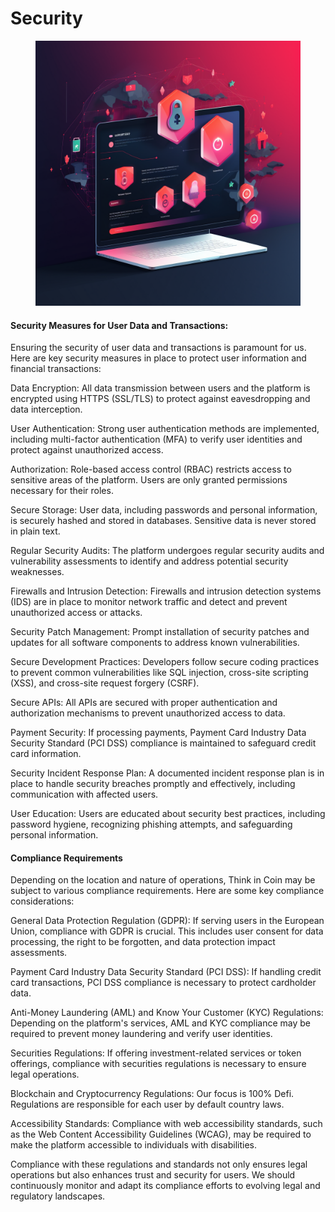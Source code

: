 # Security

<figure><img src=".gitbook/assets/mzfshark_modern_design_for_web_theme_Identifying_and_avoiding_f_e2d5216e-0a0a-4f88-a6a1-fab99e5769a3.png" alt=""><figcaption></figcaption></figure>

#### Security Measures for User Data and Transactions:

Ensuring the security of user data and transactions is paramount for us. Here are key security measures in place to protect user information and financial transactions:

Data Encryption: All data transmission between users and the platform is encrypted using HTTPS (SSL/TLS) to protect against eavesdropping and data interception.

User Authentication: Strong user authentication methods are implemented, including multi-factor authentication (MFA) to verify user identities and protect against unauthorized access.

Authorization: Role-based access control (RBAC) restricts access to sensitive areas of the platform. Users are only granted permissions necessary for their roles.

Secure Storage: User data, including passwords and personal information, is securely hashed and stored in databases. Sensitive data is never stored in plain text.

Regular Security Audits: The platform undergoes regular security audits and vulnerability assessments to identify and address potential security weaknesses.

Firewalls and Intrusion Detection: Firewalls and intrusion detection systems (IDS) are in place to monitor network traffic and detect and prevent unauthorized access or attacks.

Security Patch Management: Prompt installation of security patches and updates for all software components to address known vulnerabilities.

Secure Development Practices: Developers follow secure coding practices to prevent common vulnerabilities like SQL injection, cross-site scripting (XSS), and cross-site request forgery (CSRF).

Secure APIs: All APIs are secured with proper authentication and authorization mechanisms to prevent unauthorized access to data.

Payment Security: If processing payments, Payment Card Industry Data Security Standard (PCI DSS) compliance is maintained to safeguard credit card information.

Security Incident Response Plan: A documented incident response plan is in place to handle security breaches promptly and effectively, including communication with affected users.

User Education: Users are educated about security best practices, including password hygiene, recognizing phishing attempts, and safeguarding personal information.

#### Compliance Requirements

Depending on the location and nature of operations, Think in Coin may be subject to various compliance requirements. Here are some key compliance considerations:

General Data Protection Regulation (GDPR): If serving users in the European Union, compliance with GDPR is crucial. This includes user consent for data processing, the right to be forgotten, and data protection impact assessments.

Payment Card Industry Data Security Standard (PCI DSS): If handling credit card transactions, PCI DSS compliance is necessary to protect cardholder data.

Anti-Money Laundering (AML) and Know Your Customer (KYC) Regulations: Depending on the platform's services, AML and KYC compliance may be required to prevent money laundering and verify user identities.

Securities Regulations: If offering investment-related services or token offerings, compliance with securities regulations is necessary to ensure legal operations.

Blockchain and Cryptocurrency Regulations: Our focus is 100% Defi. Regulations are responsible for each user by default country laws.

Accessibility Standards: Compliance with web accessibility standards, such as the Web Content Accessibility Guidelines (WCAG), may be required to make the platform accessible to individuals with disabilities.

Compliance with these regulations and standards not only ensures legal operations but also enhances trust and security for users. We should continuously monitor and adapt its compliance efforts to evolving legal and regulatory landscapes.
